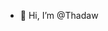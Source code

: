 - 👋 Hi, I’m @Thadaw
<!---
Thadaw/Thadaw is a ✨ special ✨ repository because its `README.md` (this file) appears on your GitHub profile.
You can click the Preview link to take a look at your changes.
--->
